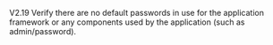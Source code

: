 V2.19 Verify there are no default passwords in use for the application framework or any components used by the application (such as admin&#47;password).